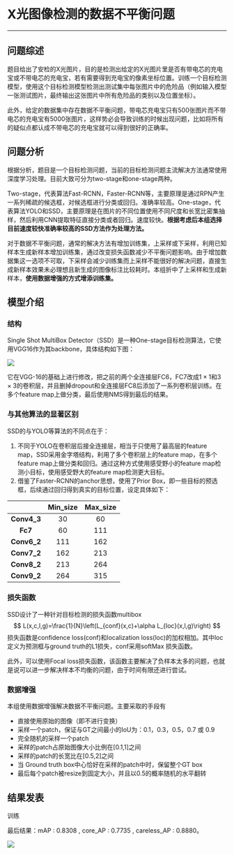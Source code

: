 # X光图像检测的数据不平衡问题
------

## 问题综述

题目给出了安检的X光图片，目的是检测出给定的X光图片里是否有带电芯的充电宝或不带电芯的充电宝，若有需要得到充电宝的像素坐标位置。训练一个目标检测模型，使用这个目标检测模型检测出测试集中每张图片中的危险品（例如输入模型一张测试图片，最终输出这张图片中所有危险品的类别以及位置坐标）。

此外，给定的数据集中存在数据不平衡问题，带电芯充电宝只有500张图片而不带电芯的充电宝有5000张图片，这样势必会导致训练的时候出现问题，比如将所有的疑似点都认成不带电芯的充电宝就可以得到很好的正确率。

## 问题分析

根据分析，题目是一个目标检测问题，当前的目标检测问题主流解决方法通常使用深度学习处理。目前大致可分为two-stage和one-stage两种。

Two-stage，代表算法Fast-RCNN，Faster-RCNN等，主要原理是通过RPN产生一系列稀疏的候选框，对候选框进行分类或回归。准确率较高。One-stage，代表算法YOLO和SSD，主要原理是在图片的不同位置使用不同尺度和长宽比密集抽样，然后利用CNN提取特征直接分类或者回归。速度较快。**根据考虑后本组选择目前速度较快准确率较高的SSD方法作为处理方法。**

对于数据不平衡问题，通常的解决方法有增加训练集，上采样或下采样，利用已知样本生成新样本增加训练集，通过改变损失函数减少不平衡问题影响。由于增加数据集这一选项不可取，下采样会减少训练集而上采样不能很好的解决问题，直接生成新样本效果未必理想且新生成的图像标注比较耗时。本组折中了上采样和生成新样本，**使用数据增强的方式增添训练集。**

## 模型介绍

### 结构

Single Shot MultiBox Detector（SSD）是一种One-stage目标检测算法，它使用VGG16作为其backbone，具体结构如下图：

![](https://github.com/Helixuan/ssd.pytorch/blob/master/SSD_constructure.png)

它在VGG-16的基础上进行修改，把之前的两个全连接层FC6，FC7改成$1\times1$和$3\times3$的卷积层，并且删掉dropout和全连接层FC8后添加了一系列卷积层训练。在多个feature map上做分类，最后使用NMS得到最后的结果。

### 与其他算法的显著区别

SSD的与YOLO等算法的不同点在于：

1. 不同于YOLO在卷积层后接全连接层，相当于只使用了最高层的feature map，SSD采用金字塔结构，利用了多个卷积层上的feature map，在多个feature map上做分类和回归。通过这种方式使用感受野小的feature map检测小目标，使用感受野大的feature map检测更大目标。
2. 借鉴了Faster-RCNN的anchor思想，使用了Prior Box，即一些目标的预选框，后续通过回归得到真实的目标位置，设定具体如下：

|             | Min_size | Max_size |
| :---------: | :------: | :------: |
| **Conv4_3** |    30    |    60    |
|   **Fc7**   |    60    |   111    |
| **Conv6_2** |   111    |   162    |
| **Conv7_2** |   162    |   213    |
| **Conv8_2** |   213    |   264    |
| **Conv9_2** |   264    |   315    |

### 损失函数

SSD设计了一种针对目标检测的损失函数multibox
$$
L(x,c,l,g)=\frac{1}{N}\left(L_{conf}(x,c)+\alpha L_{loc}(x,l,g)\right)
$$
损失函数是confidence loss(conf)和localization loss(loc)的加权相加。其中loc定义为预测框与ground truth的L1损失，conf采用softMax 损失函数。

此外，可以使用Focal loss损失函数，该函数主要解决了负样本太多的问题，也就是说可以进一步解决样本不均衡的问题，由于时间有限还进行尝试。

### 数据增强

本组使用数据增强解决数据不平衡问题。主要采取的手段有

- 直接使用原始的图像（即不进行变换）
- 采样一个patch，保证与GT之间最小的IoU为：0.1，0.3，0.5，0.7 或 0.9
- 完全随机的采样一个patch
- 采样的patch占原始图像大小比例在[0.1,1]之间
- 采样的patch的长宽比在[0.5,2]之间
- 当 Ground truth box中心恰好在采样的patch中时，保留整个GT box
- 最后每个patch被resize到固定大小，并且以0.5的概率随机的水平翻转

## 结果发表

训练

最后结果：mAP : 0.8308 , core_AP : 0.7735 , careless_AP : 0.8880。

![](https://github.com/Helixuan/ssd.pytorch/blob/master/test_result.png)




